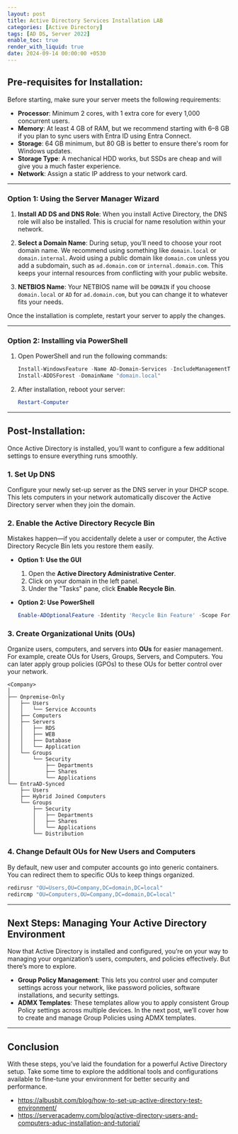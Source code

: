 ```yaml
---
layout: post
title: Active Directory Services Installation LAB
categories: [Active Directory]
tags: [AD DS, Server 2022]
enable_toc: true
render_with_liquid: true
date: 2024-09-14 00:00:00 +0530
---
```


## Pre-requisites for Installation:

Before starting, make sure your server meets the following requirements:

- **Processor**: Minimum 2 cores, with 1 extra core for every 1,000 concurrent users.
- **Memory**: At least 4 GB of RAM, but we recommend starting with 6–8 GB if you plan to sync users with Entra ID using Entra Connect.
- **Storage**: 64 GB minimum, but 80 GB is better to ensure there's room for Windows updates.
- **Storage Type**: A mechanical HDD works, but SSDs are cheap and will give you a much faster experience.
- **Network**: Assign a static IP address to your network card.

---

### Option 1: Using the Server Manager Wizard

1. **Install AD DS and DNS Role**: When you install Active Directory, the DNS role will also be installed. This is crucial for name resolution within your network.
   
2. **Select a Domain Name**: During setup, you’ll need to choose your root domain name. We recommend using something like `domain.local` or `domain.internal`. Avoid using a public domain like `domain.com` unless you add a subdomain, such as `ad.domain.com` or `internal.domain.com`. This keeps your internal resources from conflicting with your public website.

3. **NETBIOS Name**: Your NETBIOS name will be `DOMAIN` if you choose `domain.local` or `AD` for `ad.domain.com`, but you can change it to whatever fits your needs.

Once the installation is complete, restart your server to apply the changes.

---

### Option 2: Installing via PowerShell

1. Open PowerShell and run the following commands:

   ```powershell
   Install-WindowsFeature -Name AD-Domain-Services -IncludeManagementTools
   Install-ADDSForest -DomainName "domain.local"
   ```

2. After installation, reboot your server:

   ```powershell
   Restart-Computer
   ```

---

## Post-Installation:

Once Active Directory is installed, you’ll want to configure a few additional settings to ensure everything runs smoothly.

### 1. Set Up DNS  
Configure your newly set-up server as the DNS server in your DHCP scope. This lets computers in your network automatically discover the Active Directory server when they join the domain.

### 2. Enable the Active Directory Recycle Bin  
Mistakes happen—if you accidentally delete a user or computer, the Active Directory Recycle Bin lets you restore them easily.

- **Option 1: Use the GUI**
  1. Open the **Active Directory Administrative Center**.
  2. Click on your domain in the left panel.
  3. Under the "Tasks" pane, click **Enable Recycle Bin**.

- **Option 2: Use PowerShell**

   ```powershell
   Enable-ADOptionalFeature -Identity 'Recycle Bin Feature' -Scope ForestOrConfigurationSet -Target "domain.local"
   ```


### 3. Create Organizational Units (OUs)  
Organize users, computers, and servers into **OUs** for easier management. For example, create OUs for Users, Groups, Servers, and Computers. You can later apply group policies (GPOs) to these OUs for better control over your network. 

```
<Company>
│
├── Onpremise-Only
│   ├── Users
│   │   └── Service Accounts 
│   ├── Computers
│   ├── Servers
│   │   ├── RDS
│   │   ├── WEB
│   │   ├── Database
│   │   └── Application
│   └── Groups
│       └── Security
│           ├── Departments
│           ├── Shares
│           └── Applications
└── EntraAD-Synced
    ├── Users
    ├── Hybrid Joined Computers
    └── Groups
        ├── Security
        │   ├── Departments
        │   ├── Shares
        │   └── Applications
        └── Distribution

```

### 4. Change Default OUs for New Users and Computers  
By default, new user and computer accounts go into generic containers. You can redirect them to specific OUs to keep things organized.


   ```powershell
   redirusr "OU=Users,OU=Company,DC=domain,DC=local"
   redircmp "OU=Computers,OU=Company,DC=domain,DC=local"
   ```


---

## Next Steps: Managing Your Active Directory Environment

Now that Active Directory is installed and configured, you’re on your way to managing your organization’s users, computers, and policies effectively. But there’s more to explore.

- **Group Policy Management**: This lets you control user and computer settings across your network, like password policies, software installations, and security settings.
- **ADMX Templates**: These templates allow you to apply consistent Group Policy settings across multiple devices. In the next post, we’ll cover how to create and manage Group Policies using ADMX templates.

---

## Conclusion

With these steps, you’ve laid the foundation for a powerful Active Directory setup. Take some time to explore the additional tools and configurations available to fine-tune your environment for better security and performance.

- <https://albusbit.com/blog/how-to-set-up-active-directory-test-environment/>
- <https://serveracademy.com/blog/active-directory-users-and-computers-aduc-installation-and-tutorial/>
